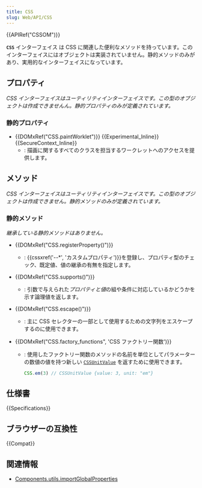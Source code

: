 ```yaml
---
title: CSS
slug: Web/API/CSS
---
```


{{APIRef("CSSOM")}}

**`CSS`** インターフェイス は CSS に関連した便利なメソッドを持っています。このインターフェイスにはオブジェクトは実装されていません。静的メソッドのみがあり、実用的なインターフェイスになっています。

## プロパティ

_CSS インターフェイスはユーティリティインターフェイスです。この型のオブジェクトは作成できませんん。静的プロパティのみが定義されています。_

### 静的プロパティ

- {{DOMxRef("CSS.paintWorklet")}} {{Experimental_Inline}}{{SecureContext_Inline}}
  - : 描画に関するすべてのクラスを担当するワークレットへのアクセスを提供します。

## メソッド

_CSS インターフェイスはユーティリティインターフェイスです。この型のオブジェクトは作成できません。静的メソッドのみが定義されています。_

### 静的メソッド

_継承している静的メソッドはありません。_

- {{DOMxRef("CSS.registerProperty()")}}
  - : {{cssxref('--*', 'カスタムプロパティ')}}を登録し、プロパティ型のチェック、既定値、値の継承の有無を指定します。
- {{DOMxRef("CSS.supports()")}}
  - : 引数で与えられた*プロパティと値*の組や条件に対応しているかどうかを示す論理値を返します。
- {{DOMxRef("CSS.escape()")}}
  - : 主に CSS セレクターの一部として使用するための文字列をエスケープするのに使用できます。
- {{DOMxRef("CSS.factory_functions", 'CSS ファクトリー関数')}}

  - : 使用したファクトリー関数のメソッドの名前を単位としてパラメーターの数値の値を持つ新しい [`CSSUnitValue`](/ja/docs/Web/API/CSSUnitValue) を返すために使用できます。

    ```js
    CSS.em(3) // CSSUnitValue {value: 3, unit: "em"}
    ```

## 仕様書

{{Specifications}}

## ブラウザーの互換性

{{Compat}}

## 関連情報

- [Components.utils.importGlobalProperties](/ja/docs/Components.utils.importGlobalProperties)
